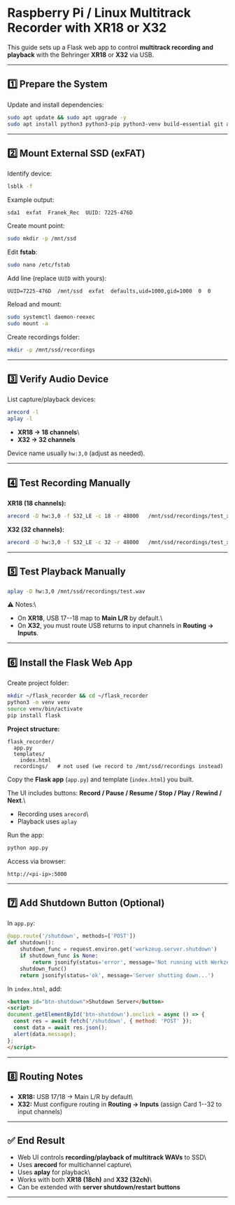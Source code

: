 # Raspberry Pi / Linux Multitrack Recorder with XR18 or X32

This guide sets up a Flask web app to control **multitrack recording and
playback** with the Behringer **XR18** or **X32** via USB.

------------------------------------------------------------------------

## 1️⃣ Prepare the System

Update and install dependencies:

``` bash
sudo apt update && sudo apt upgrade -y
sudo apt install python3 python3-pip python3-venv build-essential git alsa-utils sox libsndfile1-dev libasound2-dev -y
```

------------------------------------------------------------------------

## 2️⃣ Mount External SSD (exFAT)

Identify device:

``` bash
lsblk -f
```

Example output:

    sda1  exfat  Franek_Rec  UUID: 7225-476D

Create mount point:

``` bash
sudo mkdir -p /mnt/ssd
```

Edit **fstab**:

``` bash
sudo nano /etc/fstab
```

Add line (replace `UUID` with yours):

    UUID=7225-476D  /mnt/ssd  exfat  defaults,uid=1000,gid=1000  0  0

Reload and mount:

``` bash
sudo systemctl daemon-reexec
sudo mount -a
```

Create recordings folder:

``` bash
mkdir -p /mnt/ssd/recordings
```

------------------------------------------------------------------------

## 3️⃣ Verify Audio Device

List capture/playback devices:

``` bash
arecord -l
aplay -l
```

-   **XR18 → 18 channels**\
-   **X32 → 32 channels**

Device name usually `hw:3,0` (adjust as needed).

------------------------------------------------------------------------

## 4️⃣ Test Recording Manually

**XR18 (18 channels):**

``` bash
arecord -D hw:3,0 -f S32_LE -c 18 -r 48000   /mnt/ssd/recordings/test_xr18.wav
```

**X32 (32 channels):**

``` bash
arecord -D hw:3,0 -f S32_LE -c 32 -r 48000   /mnt/ssd/recordings/test_x32.wav
```

------------------------------------------------------------------------

## 5️⃣ Test Playback Manually

``` bash
aplay -D hw:3,0 /mnt/ssd/recordings/test.wav
```

⚠️ Notes:\
- On **XR18**, USB 17--18 map to **Main L/R** by default.\
- On **X32**, you must route USB returns to input channels in **Routing
→ Inputs**.

------------------------------------------------------------------------

## 6️⃣ Install the Flask Web App

Create project folder:

``` bash
mkdir ~/flask_recorder && cd ~/flask_recorder
python3 -m venv venv
source venv/bin/activate
pip install flask
```

**Project structure:**

    flask_recorder/
      app.py
      templates/
        index.html
      recordings/   # not used (we record to /mnt/ssd/recordings instead)

Copy the **Flask app** (`app.py`) and template (`index.html`) you built.

The UI includes buttons: **Record / Pause / Resume / Stop / Play /
Rewind / Next**.\
- Recording uses `arecord`\
- Playback uses `aplay`

Run the app:

``` bash
python app.py
```

Access via browser:

    http://<pi-ip>:5000

------------------------------------------------------------------------

## 7️⃣ Add Shutdown Button (Optional)

In `app.py`:

``` python
@app.route('/shutdown', methods=['POST'])
def shutdown():
    shutdown_func = request.environ.get('werkzeug.server.shutdown')
    if shutdown_func is None:
        return jsonify(status='error', message='Not running with Werkzeug'), 500
    shutdown_func()
    return jsonify(status='ok', message='Server shutting down...')
```

In `index.html`, add:

``` html
<button id="btn-shutdown">Shutdown Server</button>
<script>
document.getElementById('btn-shutdown').onclick = async () => {
  const res = await fetch('/shutdown', { method: 'POST' });
  const data = await res.json();
  alert(data.message);
};
</script>
```

------------------------------------------------------------------------

## 8️⃣ Routing Notes

-   **XR18:** USB 17/18 → Main L/R by default\
-   **X32:** Must configure routing in **Routing → Inputs** (assign Card
    1--32 to input channels)

------------------------------------------------------------------------

## ✅ End Result

-   Web UI controls **recording/playback of multitrack WAVs** to SSD\
-   Uses **arecord** for multichannel capture\
-   Uses **aplay** for playback\
-   Works with both **XR18 (18ch)** and **X32 (32ch)**\
-   Can be extended with **server shutdown/restart buttons**

------------------------------------------------------------------------
